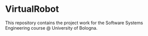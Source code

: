 # VirtualRobot
This repository contains the project work for the Software Systems Engineering course @ University of Bologna.

